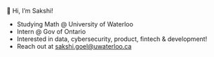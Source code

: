 👋 Hi, I’m Sakshi!
- Studying Math @ University of Waterloo 
- Intern @ Gov of Ontario
- Interested in data, cybersecurity, product, fintech & development!
- Reach out at sakshi.goel@uwaterloo.ca

<!---
sakshixgoel/sakshixgoel is a ✨ special ✨ repository because its `README.md` (this file) appears on your GitHub profile.
You can click the Preview link to take a look at your changes.
--->
